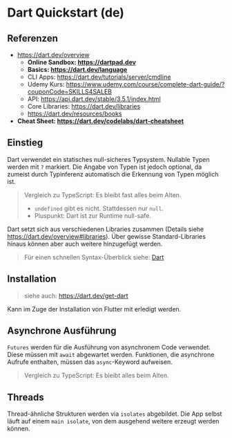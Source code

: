 # Dart Quickstart (de)

## Referenzen

- https://dart.dev/overview
  - **Online Sandbox: https://dartpad.dev**
  - **Basics: https://dart.dev/language**
  - CLI Apps: https://dart.dev/tutorials/server/cmdline
  - Udemy Kurs: https://www.udemy.com/course/complete-dart-guide/?couponCode=SKILLS4SALEB
  - API: https://api.dart.dev/stable/3.5.1/index.html
  - Core Libraries: https://dart.dev/libraries
  - https://dart.dev/resources/books
- **Cheat Sheet: https://dart.dev/codelabs/dart-cheatsheet**

## Einstieg

Dart verwendet ein statisches null-sicheres Typsystem. Nullable Typen werden mit `?` markiert. Die Angabe von Typen ist jedoch optional, da zumeist durch Typinferenz automatisch die Erkennung von Typen möglich ist.

> Vergleich zu TypeScript: Es bleibt fast alles beim Alten.
> - `undefined` gibt es nicht. Stattdessen nur `null`.
> - Pluspunkt: Dart ist zur Runtime null-safe.

Dart setzt sich aus verschiedenen Libraries zusammen (Details siehe https://dart.dev/overview#libraries). Über gewisse Standard-Libraries hinaus können aber auch weitere hinzugefügt werden.

> Für einen schnellen Syntax-Überblick siehe: [Dart](./Dart.md)

## Installation

> siehe auch: https://dart.dev/get-dart

Kann im Zuge der Installation von Flutter mit erledigt werden.

## Asynchrone Ausführung

`Futures` werden für die Ausführung von asynchronem Code verwendet. Diese müssen mit `await` abgewartet werden. Funktionen, die asynchrone Aufrufe enthalten, müssen das `async`-Keyword aufweisen.

> Vergleich zu TypeScript: Es bleibt alles beim Alten.

## Threads

Thread-ähnliche Strukturen werden via `isolates` abgebildet. Die App selbst läuft auf einem `main isolate`, von dem ausgehend weitere erzeugt werden können.
